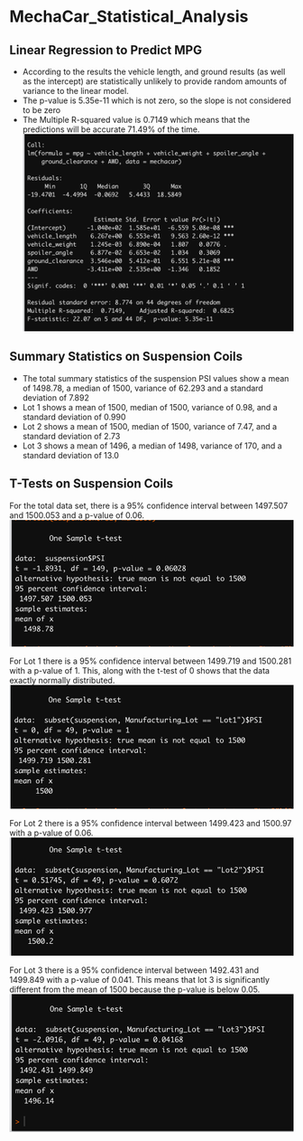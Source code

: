 # MechaCar_Statistical_Analysis

## Linear Regression to Predict MPG
- According to the results the vehicle length, and ground results (as well as the intercept) are statistically unlikely to provide random amounts of    variance to the linear model.
- The p-value is 5.35e-11 which is not zero, so the slope is not considered to be zero
- The Multiple R-squared value is 0.7149 which means that the predictions will be accurate 71.49% of the time.
![regression](https://github.com/nicole-peltier/MechaCar_Statistical_Analysis/blob/main/regression.png)


## Summary Statistics on Suspension Coils
- The total summary statistics of the suspension PSI values show a mean of 1498.78, a median of 1500, variance of 62.293 and a standard deviation of 7.892
- Lot 1 shows a mean of 1500, median of 1500, variance of 0.98, and a standard deviation of 0.990
- Lot 2 shows a mean of 1500, median of 1500, variance of 7.47, and a standard deviation of 2.73
- Lot 3 shows a mean of 1496, a median of 1498, variance of 170, and a standard deviation of 13.0

## T-Tests on Suspension Coils
For the total data set, there is a 95% confidence interval between 1497.507 and 1500.053 and a p-value of 0.06.
![alldata](https://github.com/nicole-peltier/MechaCar_Statistical_Analysis/blob/main/alldata.png)

For Lot 1 there is a 95% confidence interval between 1499.719 and 1500.281 with a p-value of 1. This, along with the t-test of 0 shows that the data exactly normally distributed. 
![lot1](https://github.com/nicole-peltier/MechaCar_Statistical_Analysis/blob/main/llot1.png)


For Lot 2 there is a 95% confidence interval between 1499.423 and 1500.97 with a p-value of 0.06.
![lot2](https://github.com/nicole-peltier/MechaCar_Statistical_Analysis/blob/main/lot2.png)


For Lot 3 there is a 95% confidence interval between 1492.431 and 1499.849 with a p-value of 0.041. This means that lot 3 is significantly different from the mean of 1500 because the p-value is below 0.05.
![lot3](https://github.com/nicole-peltier/MechaCar_Statistical_Analysis/blob/main/lot3.png)
